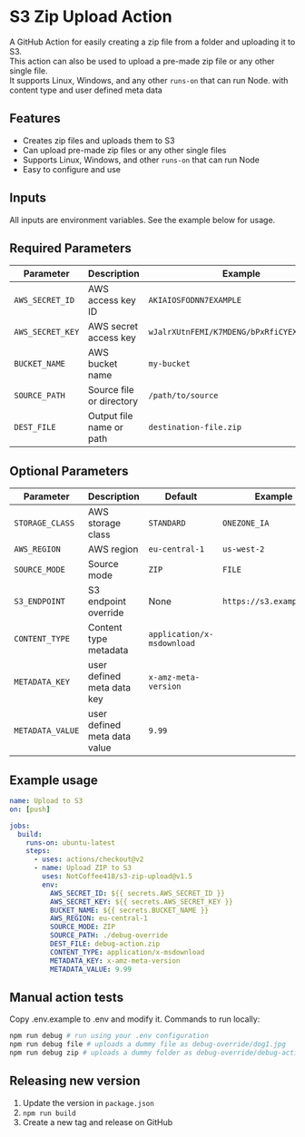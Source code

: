 # S3 Zip Upload Action

A GitHub Action for easily creating a zip file from a folder and uploading it to S3.  
This action can also be used to upload a pre-made zip file or any other single file.  
It supports Linux, Windows, and any other `runs-on` that can run Node. with content
type and user defined meta data

## Features

- Creates zip files and uploads them to S3
- Can upload pre-made zip files or any other single files
- Supports Linux, Windows, and other `runs-on` that can run Node
- Easy to configure and use

## Inputs

All inputs are environment variables. See the example below for usage.

## Required Parameters

| Parameter       | Description                  | Example                  |
| --------------- | ---------------------------- | ------------------------ |
| `AWS_SECRET_ID` | AWS access key ID            | `AKIAIOSFODNN7EXAMPLE`   |
| `AWS_SECRET_KEY`| AWS secret access key        | `wJalrXUtnFEMI/K7MDENG/bPxRfiCYEXAMPLEKEY` |
| `BUCKET_NAME`   | AWS bucket name              | `my-bucket`              |
| `SOURCE_PATH`   | Source file or directory     | `/path/to/source`        |
| `DEST_FILE`     | Output file name or path     | `destination-file.zip`   |

## Optional Parameters

| Parameter       | Description                  | Default                  | Example             |
| --------------- | ---------------------------- | ------------------------ | ------------------- |
| `STORAGE_CLASS` | AWS storage class            | `STANDARD`               | `ONEZONE_IA`        |
| `AWS_REGION`    | AWS region                   | `eu-central-1`           | `us-west-2`         |
| `SOURCE_MODE`   | Source mode                  | `ZIP`                    | `FILE`              |
| `S3_ENDPOINT`   | S3 endpoint override         | None                     | `https://s3.example.com` |
| `CONTENT_TYPE`  | Content type metadata        | `application/x-msdownload` |
| `METADATA_KEY`  | user defined meta data key   | `x-amz-meta-version`     |
| `METADATA_VALUE` | user defined meta data value | `9.99`                   |

## Example usage

```yaml
name: Upload to S3
on: [push]

jobs:
  build:
    runs-on: ubuntu-latest
    steps:
      - uses: actions/checkout@v2
      - name: Upload ZIP to S3
        uses: NotCoffee418/s3-zip-upload@v1.5
        env:
          AWS_SECRET_ID: ${{ secrets.AWS_SECRET_ID }}
          AWS_SECRET_KEY: ${{ secrets.AWS_SECRET_KEY }}
          BUCKET_NAME: ${{ secrets.BUCKET_NAME }}
          AWS_REGION: eu-central-1
          SOURCE_MODE: ZIP
          SOURCE_PATH: ./debug-override
          DEST_FILE: debug-action.zip
          CONTENT_TYPE: application/x-msdownload
          METADATA_KEY: x-amz-meta-version
          METADATA_VALUE: 9.99
```

## Manual action tests

Copy .env.example to .env and modify it.
Commands to run locally:

```bash
npm run debug # run using your .env configuration
npm run debug file # uploads a dummy file as debug-override/dog1.jpg
npm run debug zip # uploads a dummy folder as debug-override/debug-action.zip
```

## Releasing new version

1. Update the version in `package.json`
2. `npm run build`
3. Create a new tag and release on GitHub
